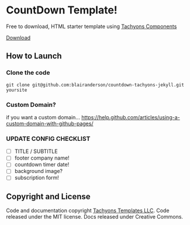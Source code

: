 # CountDown Template!

Free to download, HTML starter template using [Tachyons Components](https://www.tachyonstemplates.com/)

[Download](https://www.tachyonstemplates.com/template-overviews/tachyons-countdown/)

## How to Launch

### Clone the code

`git clone git@github.com:blairanderson/countdown-tachyons-jekyll.git yoursite`

### Custom Domain?

if you want a custom domain... https://help.github.com/articles/using-a-custom-domain-with-github-pages/

### UPDATE CONFIG CHECKLIST

- [ ] TITLE / SUBTITLE
- [ ] footer company name!
- [ ] countdown timer date!
- [ ] background image?
- [ ] subscription form!

## Copyright and License

Code and documentation copyright [Tachyons Templates LLC](https://tachyonstemplates.com/). Code released under the MIT license. Docs released under Creative Commons.
